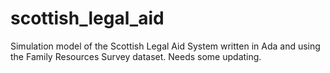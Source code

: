 scottish_legal_aid
==================

Simulation model of the Scottish Legal Aid System written in Ada and using the Family Resources Survey dataset. Needs some updating.
